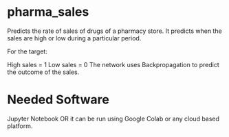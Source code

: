 # pharma_sales
Predicts the rate of sales of drugs of a pharmacy store. It predicts when the sales are high or low during a particular period.

For the target:

High sales = 1
Low sales = 0
The network uses Backpropagation to predict the outcome of the sales.

# Needed Software
Jupyter Notebook OR it can be run using Google Colab or any cloud based platform.
